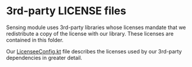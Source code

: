 # 3rd-party LICENSE files

Sensing module uses 3rd-party libraries whose licenses mandate that we 
redistribute a copy of the license with our library. These licenses are 
contained in this folder.

Our [LicenseeConfig.kt](../buildSrc/src/main/kotlin/LicenseeConfig.kt) file 
describes the licenses used by our 3rd-party dependencies in greater detail.
